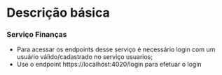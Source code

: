 # Descrição básica

### Serviço Finanças
- Para acessar os endpoints desse serviço é necessário login com um usuário válido/cadastrado no serviço usuarios;
- Use o endpoint https://localhost:4020/login para efetuar o login
